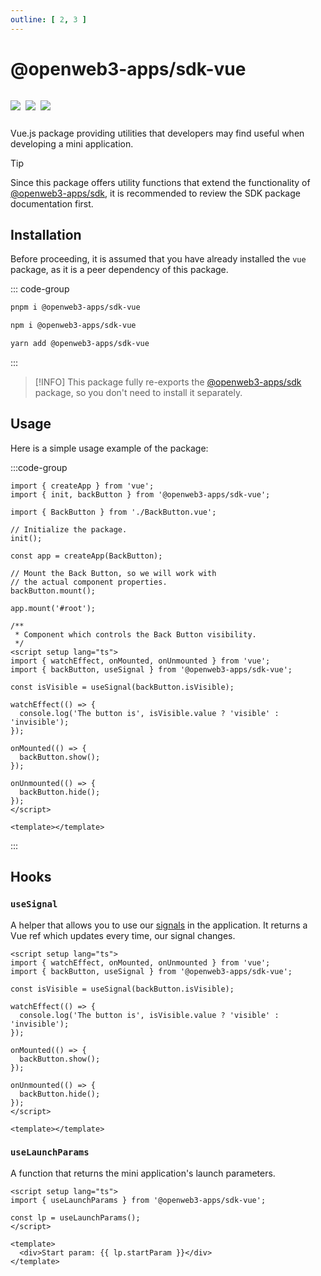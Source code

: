 ```yaml
---
outline: [ 2, 3 ]
---
```


# @openweb3-apps/sdk-vue

<p style="display: inline-flex; gap: 8px">
  <a href="https://npmjs.com/package/@openweb3-apps/sdk-vue">
    <img src="https://img.shields.io/npm/v/@openweb3-apps/sdk-vue?logo=npm"/>
  </a>
  <img src="https://img.shields.io/bundlephobia/minzip/@openweb3-apps/sdk-vue"/>
  <a href="https://github.com/openweb3-io/miniapps/tree/master/packages/sdk-vue">
    <img src="https://img.shields.io/badge/source-black?logo=github"/>
  </a>
</p>

Vue.js package providing utilities that developers may find useful when developing a mini
application.

> [!TIP]
> Since this package offers utility functions that extend the functionality
> of [@openweb3-apps/sdk](./openweb3-apps-sdk/2-x.md), it is recommended to review the SDK package
> documentation first.

## Installation

Before proceeding, it is assumed that you have already installed the `vue` package, as it is a
peer dependency of this package.

::: code-group

```bash [pnpm]
pnpm i @openweb3-apps/sdk-vue
```

```bash [npm]
npm i @openweb3-apps/sdk-vue
```

```bash [yarn]
yarn add @openweb3-apps/sdk-vue
```

:::

> [!INFO]
> This package fully re-exports the [@openweb3-apps/sdk](./openweb3-apps-sdk/2-x) package, so
> you don't need to install it separately.

## Usage

Here is a simple usage example of the package:

:::code-group

```tsx [index.tsx]
import { createApp } from 'vue';
import { init, backButton } from '@openweb3-apps/sdk-vue';

import { BackButton } from './BackButton.vue';

// Initialize the package.
init();

const app = createApp(BackButton);

// Mount the Back Button, so we will work with 
// the actual component properties.
backButton.mount();

app.mount('#root');
```

```vue [BackButton.vue]
/**
 * Component which controls the Back Button visibility.
 */
<script setup lang="ts">
import { watchEffect, onMounted, onUnmounted } from 'vue';
import { backButton, useSignal } from '@openweb3-apps/sdk-vue';

const isVisible = useSignal(backButton.isVisible);

watchEffect(() => {
  console.log('The button is', isVisible.value ? 'visible' : 'invisible');
});

onMounted(() => {
  backButton.show();
});

onUnmounted(() => {
  backButton.hide();
});
</script>

<template></template>
```

:::

## Hooks

### `useSignal`

A helper that allows you to use our [signals](./openweb3-apps-signals.md) in the application. It
returns a Vue ref which updates every time, our signal changes.

```vue
<script setup lang="ts">
import { watchEffect, onMounted, onUnmounted } from 'vue';
import { backButton, useSignal } from '@openweb3-apps/sdk-vue';

const isVisible = useSignal(backButton.isVisible);

watchEffect(() => {
  console.log('The button is', isVisible.value ? 'visible' : 'invisible');
});

onMounted(() => {
  backButton.show();
});

onUnmounted(() => {
  backButton.hide();
});
</script>

<template></template>
```

### `useLaunchParams`

A function that returns the mini application's launch parameters.

```vue
<script setup lang="ts">
import { useLaunchParams } from '@openweb3-apps/sdk-vue';

const lp = useLaunchParams();
</script>

<template>
  <div>Start param: {{ lp.startParam }}</div>
</template>
```
